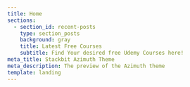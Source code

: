 ```yaml
---
title: Home
sections:
  - section_id: recent-posts
    type: section_posts
    background: gray
    title: Latest Free Courses
    subtitle: Find Your desired free Udemy Courses here!
meta_title: Stackbit Azimuth Theme
meta_description: The preview of the Azimuth theme
template: landing
---
```

